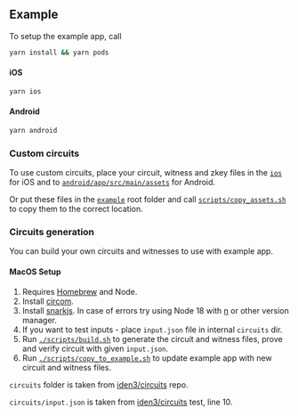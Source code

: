 
## Example

To setup the example app, call
```bash
yarn install && yarn pods
```

#### iOS

```bash
yarn ios
```

#### Android

```bash
yarn android
```

### Custom circuits

To use custom circuits, place your circuit, witness and zkey files in the [`ios`](./ios) for iOS and to [`android/app/src/main/assets`](./android/app/src/main/assets) for Android.

Or put these files in the [`example`](.) root folder and call [`scripts/copy_assets.sh`](./scripts/copy_assets.sh) to copy them to the correct location.

### Circuits generation

You can build your own circuits and witnesses to use with example app.

#### MacOS Setup

1. Requires [Homebrew](https://brew.sh/) and Node.
2. Install [circom](https://github.com/iden3/circom).
3. Install [snarkjs](https://github.com/iden3/snarkjs). In case of errors try using Node 18 with [n](https://www.npmjs.com/package/n/v/5.0.1) or other version manager.
  1. If you want to test inputs - place `input.json` file in internal `circuits` dir.
4. Run [`./scripts/build.sh`](./scripts/build.sh) to generate the circuit and witness files, prove and verify circuit with given `input.json`.
5. Run [`./scripts/copy_to_example.sh`](./scripts/copy_to_example.sh) to update example app with new circuit and witness files.

`circuits` folder is taken from [iden3/circuits](https://github.com/iden3/circuits/blob/master/test/circuits/authV2Test.circom) repo.

`circuits/input.json` is taken from [iden3/circuits](https://github.com/iden3/circuits/blob/master/test/auth/authV2.test.ts) test, line 10.

